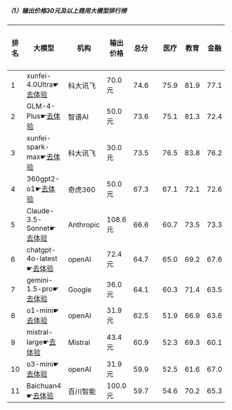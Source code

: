 ##### （1）输出价格30元及以上商用大模型排行榜
|排名|大模型|机构|输出价格|总分| |医疗|教育|金融|法律|行政公务|心理健康|推理与数学计算|语言与指令遵从|
|---|-----|---|-------|---|-|----|---|---|---|------|-------|-----------|------------|
|1|xunfei-4.0Ultra☛[去体验](https://easyllm.site/static/modelcompare.html?type=proprietary)|科大讯飞|70.0元|74.6| |        75.9|81.9|77.1|66.7|        72.0|61.2|        79.5|82.3|
|2|GLM-4-Plus☛[去体验](https://easyllm.site/static/modelcompare.html?type=proprietary)|智谱AI|50.0元|73.6| |        75.1|81.3|72.4|63.1|        76.7|59.0|        77.2|84.1|
|3|xunfei-spark-max☛[去体验](https://easyllm.site/static/modelcompare.html?type=proprietary)|科大讯飞|30.0元|73.5| |        76.5|83.8|76.2|66.5|        70.4|59.0|        76.6|79.3|
|4|360gpt2-o1☛[去体验](https://easyllm.site/static/modelcompare.html?type=proprietary)|奇虎360|50.0元|67.3| |        67.1|72.1|72.6|49.6|        70.5|52.0|        77.0|77.4|
|5|Claude-3.5-Sonnet☛[去体验](https://easyllm.site/static/modelcompare.html?type=proprietary)|Anthropic|108.6元|66.6| |        60.7|73.5|73.3|54.7|        64.0|40.5|        80.4|85.3|
|6|chatgpt-4o-latest☛[去体验](https://easyllm.site/static/modelcompare.html?type=proprietary)|openAI|72.4元|64.7| |        65.0|69.2|67.6|41.7|        64.0|49.5|        80.7|80.8|
|7|gemini-1.5-pro☛[去体验](https://easyllm.site/static/modelcompare.html?type=proprietary)|Google|36.0元|64.1| |        60.3|71.4|63.5|35.8|        69.7|50.8|        81.9|77.8|
|8|o1-mini☛[去体验](https://easyllm.site/static/modelcompare.html?type=proprietary)|openAI|31.9元|62.5| |        51.9|66.9|63.6|28.3|        77.1|42.5|        85.8|81.7|
|9|mistral-large☛[去体验](https://easyllm.site/static/modelcompare.html?type=proprietary)|Mistral|43.4元|60.9| |        52.3|69.3|60.1|34.8|        66.5|47.1|        78.6|77.3|
|10|o3-mini☛[去体验](https://easyllm.site/static/modelcompare.html?type=proprietary)|openAI|31.9元|59.9| |        52.5|61.6|67.0|32.4|        62.2|42.5|        84.7|74.8|
|11|Baichuan4☛[去体验](https://easyllm.site/static/modelcompare.html?type=proprietary)|百川智能|100.0元|59.7| |        54.6|70.2|65.3|39.3|        62.0|48.5|        59.4|77.9|
    
